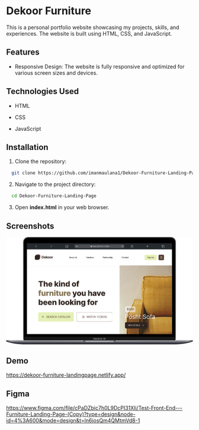 
# Dekoor Furniture

This is a personal portfolio website showcasing my projects, skills, and experiences. The website is built using HTML, CSS, and JavaScript.

## Features

- Responsive Design: The website is fully responsive and optimized for various screen sizes and devices.


## Technologies Used

- HTML

- CSS

- JavaScript

## Installation

1. Clone the repository:

```bash
  git clone https://github.com/imanmaulana1/Dekoor-Furniture-Landing-Page.git
```

2. Navigate to the project directory:

```bash
  cd Dekoor-Furniture-Landing-Page
```

3. Open **index.html** in your web browser.
## Screenshots

![App Screenshot](https://github.com/imanmaulana1/Dekoor-Furniture-Landing-Page/blob/main/assets/screenshot/Macbook-Air-127.0.0.1.png)


## Demo

<a href="https://dekoor-furniture-landingpage.netlify.app/" target="_blank">https://dekoor-furniture-landingpage.netlify.app/</a>

## Figma 

<a href="https://www.figma.com/file/cPaDZbic7h0L9DcPI31Xli/Test-Front-End---Furniture-Landing-Page-(Copy)?type=design&node-id=4%3A600&mode=design&t=ln6iosQm4QMtmVd8-1" target="_blank">https://www.figma.com/file/cPaDZbic7h0L9DcPI31Xli/Test-Front-End---Furniture-Landing-Page-(Copy)?type=design&node-id=4%3A600&mode=design&t=ln6iosQm4QMtmVd8-1</a>

